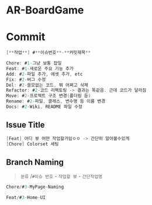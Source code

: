 # AR-BoardGame

# Commit

```swift
[**작업**] #**이슈번호**-**커밋제목**

Chore: #1-그냥 보통 잡일
Feat: #1-새로운 주요 기능 추가
Add: #2-파일 추가, 에셋 추가, etc
Fix: #2-버그 수정
Del: #2-쓸모없는 코드, 뭐 어쩌고 삭제
Refactor: #2-코드 리팩토링 -> 결과는 똑같음. 근데 코드가 달라짐
Move: #2-프로젝트 구조 변경(폴더링 등)
Rename: #2-파일, 클래스, 변수명 등 이름 변경
Docs: #2-Wiki, README 파일 수정
```

## Issue Title

```swift
[Feat] 어디 뷰 어떤 작업할거임ㅇㅇ -> 간단히 알아볼수있게
[Chore] Colorset 세팅
```

## Branch Naming

> `분류` /`#이슈 번호` - `작업할 뷰` - `간단작업명`
> 

```swift
Chore/#3-MyPage-Naming

Feat/#3-Home-UI
```

